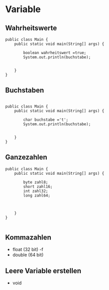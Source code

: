 # Variable
## Wahrheitswerte
```
public class Main {
    public static void main(String[] args) {

        boolean wahrheitswert =true;
        System.out.println(buchstabe);


    }
}

```
## Buchstaben

```

public class Main {
    public static void main(String[] args) {

        char buchstabe ='t';
        System.out.println(buchstabe);


    }
}

```
## Ganzezahlen

```
public class Main {
    public static void main(String[] args) {

        byte zahl8;
        short zahl16;
        int zahl32;
        long zahl64;



    }
}


```

## Kommazahlen
* float (32 bit) -f
* double (64 bit)

## Leere Variable erstellen

* void
